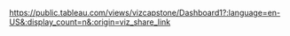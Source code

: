 https://public.tableau.com/views/vizcapstone/Dashboard1?:language=en-US&:display_count=n&:origin=viz_share_link
